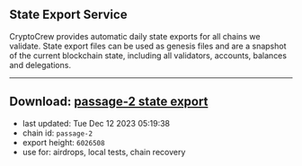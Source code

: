 ## State Export Service
CryptoCrew provides automatic daily state exports for all chains we validate. State export files can be used as genesis files and are a snapshot of the current blockchain state, including all validators, accounts, balances and delegations.

---
**Download: [passage-2 state export](https://dl.ccvalidators.com/SERVICE/passage/passage-2_export_6026508.json)**
---

- last updated: Tue Dec 12 2023 05:19:38
- chain id: `passage-2`
- export height: `6026508`
- use for: airdrops, local tests, chain recovery
